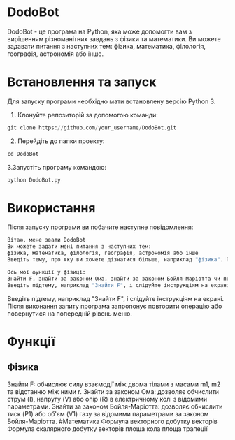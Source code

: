 # DodoBot
DodoBot - це програма на Python, яка може допомогти вам з вирішенням різноманітних завдань з фізики та математики. Ви можете задавати питання з наступних тем: фізика, математика, філологія, географія, астрономія або інше.

# Встановлення та запуск
Для запуску програми необхідно мати встановлену версію Python 3.

1. Клонуйте репозиторій за допомогою команди:
```python
git clone https://github.com/your_username/DodoBot.git
```
2. Перейдіть до папки проекту:
```python
cd DodoBot
```
3.Запустіть програму командою:
```python
python DodoBot.py
```
# Використання
Після запуску програми ви побачите наступне повідомлення:

```python
Вітаю, мене звати DodoBot
Ви можете задати мені питання з наступних тем:
фізика, математика, філологія, географія, астрономія або інше
Введіть тему, про яку ви хочете дізнатися більше, наприклад "фізика". Після цього програма запропонує вам вибрати одну з наступних підтем:
```

```python
Ось мої функції у фізиці:
Знайти F, знайти за законом Ома, знайти за законом Бойля-Маріотта чи повернутися назад?
Введіть підтему, наприклад "Знайти F", і слідуйте інструкціям на екрані. Після виконання запиту програма запропонує повторити операцію або повернутися на попередній рівень меню.
```
Введіть підтему, наприклад "Знайти F", і слідуйте інструкціям на екрані. Після виконання запиту програма запропонує повторити операцію або повернутися на попередній рівень меню.

# Функції
## Фізика
Знайти F: обчислює силу взаємодії між двома тілами з масами m1, m2 та відстанню між ними r.
Знайти за законом Ома: дозволяє обчислити струм (I), напругу (V) або опір (R) в електричному колі з відомими параметрами.
Знайти за законом Бойля-Маріотта: дозволяє обчислити тиск (P1) або об'єм (V1) газу за відомими параметрами за законом Бойля-Маріотта.
#Математика
Формула векторного добутку векторів
Формула скалярного добутку векторів
площа кола
площа трапеції
